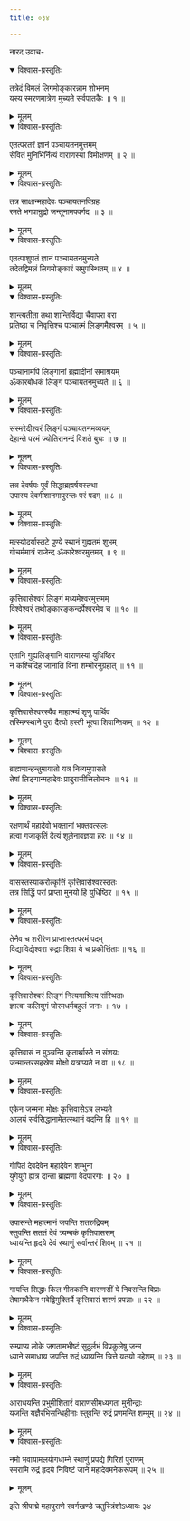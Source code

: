```yaml
---
title: ०३४

---
```

नारद उवाच-  

<details open><summary>विश्वास-प्रस्तुतिः</summary>

तत्रेदं विमलं लिगमोङ्कारन्नाम शोभनम्  
यस्य स्मरणमात्रेण मुच्यते सर्वपातकैः ॥ १ ॥
</details>

<details><summary>मूलम्</summary>

तत्रेदं विमलं लिगमोङ्कारन्नाम शोभनम्  
यस्य स्मरणमात्रेण मुच्यते सर्वपातकैः ॥ १ ॥
</details>



<details open><summary>विश्वास-प्रस्तुतिः</summary>

एतत्परतरं ज्ञानं पञ्चायतनमुत्तमम्  
सेवितं मुनिर्भिर्नित्यं वाराणस्यां विमोक्षणम् ॥ २ ॥
</details>

<details><summary>मूलम्</summary>

एतत्परतरं ज्ञानं पञ्चायतनमुत्तमम्  
सेवितं मुनिर्भिर्नित्यं वाराणस्यां विमोक्षणम् ॥ २ ॥
</details>



<details open><summary>विश्वास-प्रस्तुतिः</summary>

तत्र साक्षान्महादेवः पञ्चायतनविग्रहः  
रमते भगवान्रुद्रो जन्तूनामपवर्गदः ॥ ३ ॥
</details>

<details><summary>मूलम्</summary>

तत्र साक्षान्महादेवः पञ्चायतनविग्रहः  
रमते भगवान्रुद्रो जन्तूनामपवर्गदः ॥ ३ ॥
</details>



<details open><summary>विश्वास-प्रस्तुतिः</summary>

एतत्पाशुपतं ज्ञानं पञ्चायतनमुच्यते  
तदेतद्विमलं लिगमोङ्कारं समुपस्थितम् ॥ ४ ॥
</details>

<details><summary>मूलम्</summary>

एतत्पाशुपतं ज्ञानं पञ्चायतनमुच्यते  
तदेतद्विमलं लिगमोङ्कारं समुपस्थितम् ॥ ४ ॥
</details>



<details open><summary>विश्वास-प्रस्तुतिः</summary>

शान्त्यतीता तथा शान्तिर्विद्या चैवापरा वरा  
प्रतिष्ठा च निवृत्तिश्च पञ्चात्मं लिङ्गमैश्वरम् ॥ ५ ॥
</details>

<details><summary>मूलम्</summary>

शान्त्यतीता तथा शान्तिर्विद्या चैवापरा वरा  
प्रतिष्ठा च निवृत्तिश्च पञ्चात्मं लिङ्गमैश्वरम् ॥ ५ ॥
</details>



<details open><summary>विश्वास-प्रस्तुतिः</summary>

पञ्चानामपि लिङ्गानां ब्रह्मादीनां समाश्रयम्  
ॐकारबोधकं लिङ्गं पञ्चायतनमुच्यते ॥ ६ ॥
</details>

<details><summary>मूलम्</summary>

पञ्चानामपि लिङ्गानां ब्रह्मादीनां समाश्रयम्  
ॐकारबोधकं लिङ्गं पञ्चायतनमुच्यते ॥ ६ ॥
</details>



<details open><summary>विश्वास-प्रस्तुतिः</summary>

संस्मरेदीश्वरं लिङ्गं पञ्चायतनमव्ययम्  
देहान्ते परमं ज्योतिरानन्दं विशते बुधः ॥ ७ ॥
</details>

<details><summary>मूलम्</summary>

संस्मरेदीश्वरं लिङ्गं पञ्चायतनमव्ययम्  
देहान्ते परमं ज्योतिरानन्दं विशते बुधः ॥ ७ ॥
</details>



<details open><summary>विश्वास-प्रस्तुतिः</summary>

तत्र देवर्षयः पूर्वं सिद्धाब्रह्मर्षयस्तथा  
उपास्य देवमीशानमापुरन्तः परं पदम् ॥ ८ ॥
</details>

<details><summary>मूलम्</summary>

तत्र देवर्षयः पूर्वं सिद्धाब्रह्मर्षयस्तथा  
उपास्य देवमीशानमापुरन्तः परं पदम् ॥ ८ ॥
</details>



<details open><summary>विश्वास-प्रस्तुतिः</summary>

मत्स्योदर्यास्तटे पुण्ये स्थानं गुह्यतमं शुभम्  
गोचर्ममात्रं राजेन्द्र ॐकारेश्वरमुत्तमम् ॥ ९ ॥
</details>

<details><summary>मूलम्</summary>

मत्स्योदर्यास्तटे पुण्ये स्थानं गुह्यतमं शुभम्  
गोचर्ममात्रं राजेन्द्र ॐकारेश्वरमुत्तमम् ॥ ९ ॥
</details>



<details open><summary>विश्वास-प्रस्तुतिः</summary>

कृत्तिवासेश्वरं लिङ्गं मध्यमेश्वरमुत्तमम्  
विश्वेश्वरं तथोङ्कारङ्कन्दर्पेश्वरमेव च ॥ १० ॥
</details>

<details><summary>मूलम्</summary>

कृत्तिवासेश्वरं लिङ्गं मध्यमेश्वरमुत्तमम्  
विश्वेश्वरं तथोङ्कारङ्कन्दर्पेश्वरमेव च ॥ १० ॥
</details>



<details open><summary>विश्वास-प्रस्तुतिः</summary>

एतानि गुह्यलिङ्गानि वाराणस्यां युधिष्ठिर  
न कश्चिदिह जानाति विना शम्भोरनुग्रहात् ॥ ११ ॥
</details>

<details><summary>मूलम्</summary>

एतानि गुह्यलिङ्गानि वाराणस्यां युधिष्ठिर  
न कश्चिदिह जानाति विना शम्भोरनुग्रहात् ॥ ११ ॥
</details>



<details open><summary>विश्वास-प्रस्तुतिः</summary>

कृत्तिवासेश्वरस्यैव माहात्म्यं शृणु पार्थिव  
तस्मिन्स्थाने पुरा दैत्यो हस्ती भूत्वा शिवान्तिकम् ॥ १२ ॥
</details>

<details><summary>मूलम्</summary>

कृत्तिवासेश्वरस्यैव माहात्म्यं शृणु पार्थिव  
तस्मिन्स्थाने पुरा दैत्यो हस्ती भूत्वा शिवान्तिकम् ॥ १२ ॥
</details>



<details open><summary>विश्वास-प्रस्तुतिः</summary>

ब्राह्मणान्हन्तुमायातो यत्र नित्यमुपासते  
तेषां लिङ्गान्महादेवः प्रादुरासीत्त्रिलोचनः ॥ १३ ॥
</details>

<details><summary>मूलम्</summary>

ब्राह्मणान्हन्तुमायातो यत्र नित्यमुपासते  
तेषां लिङ्गान्महादेवः प्रादुरासीत्त्रिलोचनः ॥ १३ ॥
</details>



<details open><summary>विश्वास-प्रस्तुतिः</summary>

रक्षणार्थं महादेवो भक्तानां भक्तवत्सलः  
हत्वा गजाकृतिं दैत्यं शूलेनावज्ञया हरः ॥ १४ ॥
</details>

<details><summary>मूलम्</summary>

रक्षणार्थं महादेवो भक्तानां भक्तवत्सलः  
हत्वा गजाकृतिं दैत्यं शूलेनावज्ञया हरः ॥ १४ ॥
</details>



<details open><summary>विश्वास-प्रस्तुतिः</summary>

वासस्तस्याकरोत्कृत्तिं कृत्तिवासेश्वरस्ततः  
तत्र सिद्धिं परां प्राप्ता मुनयो हि युधिष्ठिर ॥ १५ ॥
</details>

<details><summary>मूलम्</summary>

वासस्तस्याकरोत्कृत्तिं कृत्तिवासेश्वरस्ततः  
तत्र सिद्धिं परां प्राप्ता मुनयो हि युधिष्ठिर ॥ १५ ॥
</details>



<details open><summary>विश्वास-प्रस्तुतिः</summary>

तेनैव च शरीरेण प्राप्तास्तत्परमं पदम्  
विद्याविद्येश्वरा रुद्राः शिवा ये च प्रकीर्त्तिताः ॥ १६ ॥
</details>

<details><summary>मूलम्</summary>

तेनैव च शरीरेण प्राप्तास्तत्परमं पदम्  
विद्याविद्येश्वरा रुद्राः शिवा ये च प्रकीर्त्तिताः ॥ १६ ॥
</details>



<details open><summary>विश्वास-प्रस्तुतिः</summary>

कृत्तिवासेश्वरं लिङ्गं नित्यमाश्रित्य संस्थिताः  
ज्ञात्वा कलियुगं घोरमधर्मबहुलं जनाः ॥ १७ ॥
</details>

<details><summary>मूलम्</summary>

कृत्तिवासेश्वरं लिङ्गं नित्यमाश्रित्य संस्थिताः  
ज्ञात्वा कलियुगं घोरमधर्मबहुलं जनाः ॥ १७ ॥
</details>



<details open><summary>विश्वास-प्रस्तुतिः</summary>

कृत्तिवासं न मुञ्चन्ति कृतार्थास्ते न संशयः  
जन्मान्तरसहस्रेण मोक्षो यत्राप्यते न वा ॥ १८ ॥
</details>

<details><summary>मूलम्</summary>

कृत्तिवासं न मुञ्चन्ति कृतार्थास्ते न संशयः  
जन्मान्तरसहस्रेण मोक्षो यत्राप्यते न वा ॥ १८ ॥
</details>



<details open><summary>विश्वास-प्रस्तुतिः</summary>

एकेन जन्मना मोक्षः कृत्तिवासेऽत्र लभ्यते  
आलयं सर्वसिद्धानामेतत्स्थानं वदन्ति हि ॥ १९ ॥
</details>

<details><summary>मूलम्</summary>

एकेन जन्मना मोक्षः कृत्तिवासेऽत्र लभ्यते  
आलयं सर्वसिद्धानामेतत्स्थानं वदन्ति हि ॥ १९ ॥
</details>



<details open><summary>विश्वास-प्रस्तुतिः</summary>

गोपितं देवदेवेन महादेवेन शम्भुना  
युगेयुगे ह्यत्र दान्ता ब्राह्मणा वेदपारगाः ॥ २० ॥
</details>

<details><summary>मूलम्</summary>

गोपितं देवदेवेन महादेवेन शम्भुना  
युगेयुगे ह्यत्र दान्ता ब्राह्मणा वेदपारगाः ॥ २० ॥
</details>



<details open><summary>विश्वास-प्रस्तुतिः</summary>

उपासन्ते महात्मानं जपन्ति शतरुद्रियम्  
स्तुवन्ति सततं देवं त्र्यम्बकं कृत्तिवाससम्  
ध्यायन्ति हृदये देवं स्थाणुं सर्वान्तरं शिवम् ॥ २१ ॥
</details>

<details><summary>मूलम्</summary>

उपासन्ते महात्मानं जपन्ति शतरुद्रियम्  
स्तुवन्ति सततं देवं त्र्यम्बकं कृत्तिवाससम्  
ध्यायन्ति हृदये देवं स्थाणुं सर्वान्तरं शिवम् ॥ २१ ॥
</details>



<details open><summary>विश्वास-प्रस्तुतिः</summary>

गायन्ति सिद्धाः किल गीतकानि वाराणसीं ये निवसन्ति विप्राः  
तेषामथैकेन भवेद्विमुक्तिर्ये कृत्तिवासं शरणं प्रपन्नाः ॥ २२ ॥
</details>

<details><summary>मूलम्</summary>

गायन्ति सिद्धाः किल गीतकानि वाराणसीं ये निवसन्ति विप्राः  
तेषामथैकेन भवेद्विमुक्तिर्ये कृत्तिवासं शरणं प्रपन्नाः ॥ २२ ॥
</details>



<details open><summary>विश्वास-प्रस्तुतिः</summary>

सम्प्राप्य लोके जगतामभीष्टं सुदुर्लभं विप्रकुलेषु जन्म  
ध्याने समाधाय जपन्ति रुद्रं ध्यायन्ति चित्ते यतयो महेशम् ॥ २३ ॥
</details>

<details><summary>मूलम्</summary>

सम्प्राप्य लोके जगतामभीष्टं सुदुर्लभं विप्रकुलेषु जन्म  
ध्याने समाधाय जपन्ति रुद्रं ध्यायन्ति चित्ते यतयो महेशम् ॥ २३ ॥
</details>



<details open><summary>विश्वास-प्रस्तुतिः</summary>

आराधयन्ति प्रभुमीशितारं वाराणसीमध्यगता मुनीन्द्राः  
यजन्ति यज्ञैरभिसन्धिहीनाः स्तुवन्ति रुद्रं प्रणमन्ति शम्भुम् ॥ २४ ॥
</details>

<details><summary>मूलम्</summary>

आराधयन्ति प्रभुमीशितारं वाराणसीमध्यगता मुनीन्द्राः  
यजन्ति यज्ञैरभिसन्धिहीनाः स्तुवन्ति रुद्रं प्रणमन्ति शम्भुम् ॥ २४ ॥
</details>



<details open><summary>विश्वास-प्रस्तुतिः</summary>

नमो भवायामलयोगधाम्ने स्थाणुं प्रपद्ये गिरिशं पुराणम्  
स्मरामि रुद्रं हृदये निविष्टं जाने महादेवमनेकरूपम् ॥ २५ ॥
</details>

<details><summary>मूलम्</summary>

नमो भवायामलयोगधाम्ने स्थाणुं प्रपद्ये गिरिशं पुराणम्  
स्मरामि रुद्रं हृदये निविष्टं जाने महादेवमनेकरूपम् ॥ २५ ॥
</details>


इति श्रीपाद्मे महापुराणे स्वर्गखण्डे चतुस्त्रिंशोऽध्यायः ३४